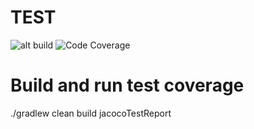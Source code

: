# TEST

![alt build](https://travis-ci.org/sudhirsinha-github/SampleVertxTestApp.svg?branch=master) ![Code Coverage](https://codecov.io/gh/sudhirsinha-github/SampleVertxTestApp)

# Build and run test coverage

 ./gradlew clean build jacocoTestReport
